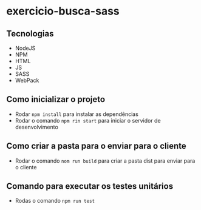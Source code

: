 # exercicio-busca-sass

## Tecnologias
- NodeJS
- NPM
- HTML
- JS
- SASS
- WebPack

## Como inicializar o projeto
- Rodar `npm install` para instalar as dependências
- Rodar o comando `npm rin start` para iniciar o servidor de desenvolvimento

## Como criar a pasta para o enviar para o cliente
- Rodar o comando `nom run build` para criar a pasta dist para enviar para o cliente

## Comando para executar os testes unitários
- Rodas o comando `npm run test`
